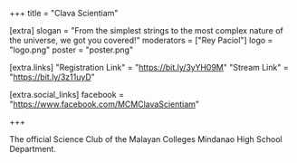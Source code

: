 +++
title = "Clava Scientiam"

[extra]
slogan = "From the simplest strings to the most complex nature of the universe, we got you covered!"
moderators = ["Rey Paciol"]
logo = "logo.png"
poster = "poster.png"

[extra.links]
"Registration Link" = "https://bit.ly/3yYH09M"
"Stream Link" = "https://bit.ly/3z11uyD"

[extra.social_links]
facebook = "https://www.facebook.com/MCMClavaScientiam"

+++

The official Science Club of the Malayan Colleges Mindanao High School Department.
